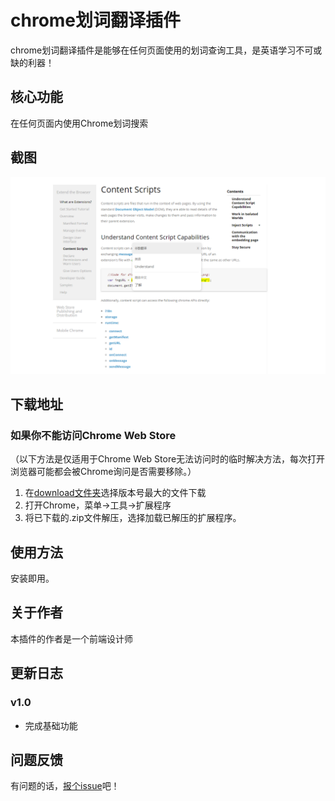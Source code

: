 # chrome划词翻译插件

chrome划词翻译插件是能够在任何页面使用的划词查询工具，是英语学习不可或缺的利器！

## 核心功能

在任何页面内使用Chrome划词搜索

## 截图

![](https://github.com/jiaxiaoweist/translation-extensions/blob/master/res/screenshoot-1.png)

## 下载地址
### 如果你不能访问Chrome Web Store

（以下方法是仅适用于Chrome Web Store无法访问时的临时解决方法，每次打开浏览器可能都会被Chrome询问是否需要移除。）

1. 在<a href="https://github.com/Ovilia/handian-chrome-extension/tree/master/download">download文件夹</a>选择版本号最大的文件下载
2. 打开Chrome，菜单->工具->扩展程序
3. 将已下载的.zip文件解压，选择加载已解压的扩展程序。

## 使用方法

安装即用。


## 关于作者

本插件的作者是一个前端设计师

## 更新日志

### v1.0

- 完成基础功能

## 问题反馈

有问题的话，<a href="https://github.com/jiaxiaoweist/translation-extensions/issues/new">报个issue</a>吧！
